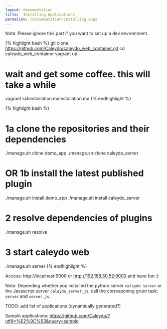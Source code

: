```yaml
---
layout: documentation
title:  Installing Applications
permalink: /documentation/installing_apps
---
```


Note: Please ignore this part if you want to set up a dev environment.

{% highlight bash  %}
git clone https://github.com/Caleydo/caleydo_web_container.git
cd caleydo_web_container
vagrant up
# wait and get some coffee. this will take a while
vagrant sshinstallation.mdinstallation.md
{% endhighlight %}


{% highlight bash  %}
# 1a clone the repositories and their dependencies
./manage.sh clone demo_app
./manage.sh clone caleydo_server

# OR 1b install the latest published plugin
./manage.sh install demo_app
./manage.sh install caleydo_server

# 2 resolve dependencies of plugins
./manage.sh resolve

# 3 start caleydo web
./manage.sh server
{% endhighlight %}

Access: http://localhost:9000 or http://192.168.50.52:9000 and have fun :)

Note:
Depending whether you installed the python server `caleydo_server` or the Javascript server `caleydo_server_js`, call the corresponing grunt task: `server` and `server_js`.

TODO: add list of applications (dynamically generated?)

Sample applications:
https://github.com/Caleydo/?utf8=%E2%9C%93&query=sample